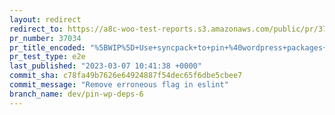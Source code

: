 ```yaml
---
layout: redirect
redirect_to: https://a8c-woo-test-reports.s3.amazonaws.com/public/pr/37034/e2e/index.html
pr_number: 37034
pr_title_encoded: "%5BWIP%5D+Use+syncpack+to+pin+%40wordpress+packages+to+wp-6.0+"
pr_test_type: e2e
last_published: "2023-03-07 10:41:38 +0000"
commit_sha: c78fa49b7626e64924887f54dec65f6dbe5cbee7
commit_message: "Remove erroneous flag in eslint"
branch_name: dev/pin-wp-deps-6
---
```

